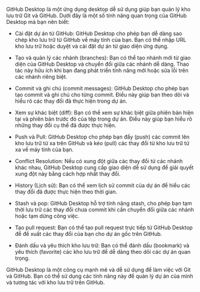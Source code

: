 GitHub Desktop là một ứng dụng desktop dễ sử dụng giúp bạn quản lý kho lưu trữ Git và GitHub. Dưới đây là một số tính năng quan trọng của GitHub Desktop mà bạn nên biết:

- Cài đặt dự án từ GitHub: GitHub Desktop cho phép bạn dễ dàng sao chép kho lưu trữ từ GitHub về máy tính của bạn. Bạn có thể nhập URL kho lưu trữ hoặc duyệt và cài đặt dự án từ giao diện ứng dụng.

- Tạo và quản lý các nhánh (branches): Bạn có thể tạo nhánh mới từ giao diện của GitHub Desktop và chuyển đổi giữa các nhánh dễ dàng. Thao tác này hữu ích khi bạn đang phát triển tính năng mới hoặc sửa lỗi trên các nhánh riêng biệt.

- Commit và ghi chú (commit messages): GitHub Desktop cho phép bạn tạo commit và ghi chú cho từng commit. Điều này giúp bạn theo dõi và hiểu rõ các thay đổi đã thực hiện trong dự án.

- Xem sự khác biệt (diff): Bạn có thể xem sự khác biệt giữa phiên bản hiện tại và phiên bản trước đó của tệp trong dự án. Điều này giúp bạn hiểu rõ những thay đổi cụ thể đã được thực hiện.

- Push và Pull: GitHub Desktop cho phép bạn đẩy (push) các commit lên kho lưu trữ từ xa trên GitHub và kéo (pull) các thay đổi từ kho lưu trữ từ xa về máy tính của bạn.

- Conflict Resolution: Nếu có xung đột giữa các thay đổi từ các nhánh khác nhau, GitHub Desktop cung cấp giao diện dễ sử dụng để giải quyết xung đột này bằng cách hợp nhất thay đổi.

- History (Lịch sử): Bạn có thể xem lịch sử commit của dự án để hiểu các thay đổi đã được thực hiện theo thời gian.

- Stash và pop: GitHub Desktop hỗ trợ tính năng stash, cho phép bạn tạm thời lưu trữ các thay đổi chưa commit khi cần chuyển đổi giữa các nhánh hoặc tạm dừng công việc.

- Tạo pull request: Bạn có thể tạo pull request trực tiếp từ GitHub Desktop để đề xuất các thay đổi của bạn cho dự án gốc trên GitHub.

- Đánh dấu và yêu thích kho lưu trữ: Bạn có thể đánh dấu (bookmark) và yêu thích (favorite) các kho lưu trữ để dễ dàng theo dõi các dự án quan trọng.

GitHub Desktop là một công cụ mạnh mẽ và dễ sử dụng để làm việc với Git và GitHub. Bạn có thể sử dụng các tính năng này để quản lý dự án của mình và tương tác với kho lưu trữ trên GitHub.
